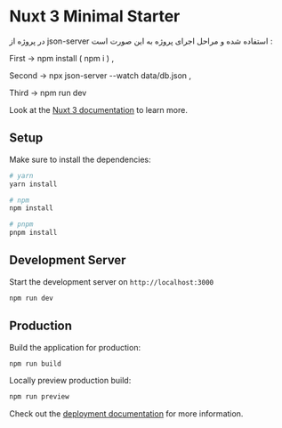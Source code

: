 # Nuxt 3 Minimal Starter
در پروژه از json-server استفاده شده و مراحل اجرای پروژه به این صورت است : 

 First  -> npm  install ( npm i ) ,
 
 Second -> npx  json-server  --watch data/db.json ,
 
 Third  -> npm  run  dev
  

Look at the [Nuxt 3 documentation](https://nuxt.com/docs/getting-started/introduction) to learn more.

## Setup

Make sure to install the dependencies:

```bash
# yarn
yarn install

# npm
npm install

# pnpm
pnpm install
```

## Development Server

Start the development server on `http://localhost:3000`

```bash
npm run dev
```

## Production

Build the application for production:

```bash
npm run build
```

Locally preview production build:

```bash
npm run preview
```

Check out the [deployment documentation](https://nuxt.com/docs/getting-started/deployment) for more information.
